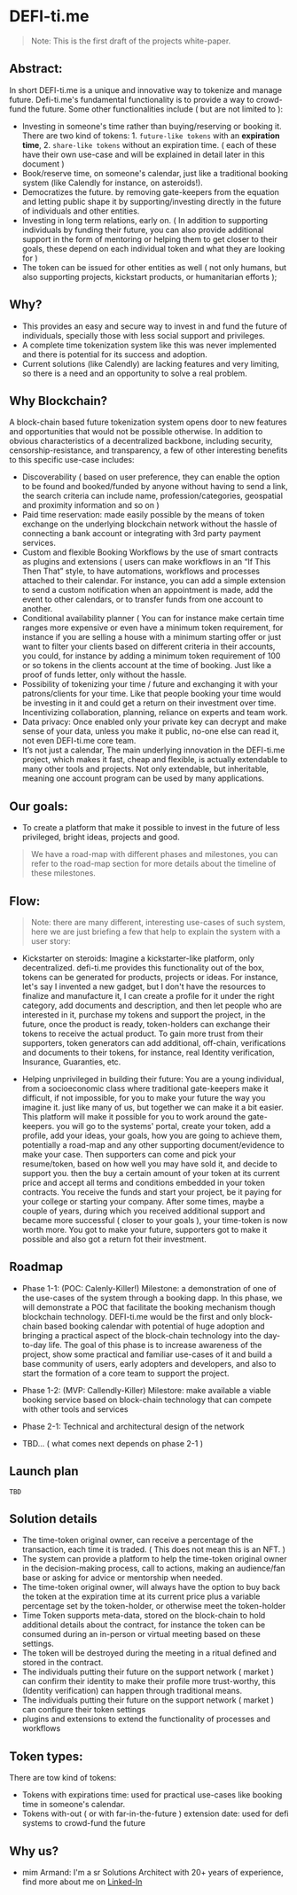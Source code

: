 # DEFI-ti.me

> Note: This is the first draft of the projects white-paper.

## Abstract:
In short DEFI-ti.me is a unique and innovative way to tokenize and manage future.
Defi-ti.me's fundamental functionality is to provide a way to crowd-fund the future. 
Some other functionalities include ( but are not limited to ): 

- Investing in someone's time rather than buying/reserving or booking it. There are two kind of tokens: 1. `future-like tokens` with an **expiration time**, 2. `share-like tokens` without an expiration time. ( each of these have their own use-case and will be explained in detail later in this document )
- Book/reserve time, on someone's calendar, just like a traditional booking system (like Calendly for instance, on asteroids!).
- Democratizes the future. by removing gate-keepers from the equation and letting public shape it by supporting/investing directly in the future of individuals and other entities.
- Investing in long term relations, early on. ( In addition to supporting individuals by funding their future, you can also provide additional support in the form of mentoring or helping them to get closer to their goals, these depend on each individual token and what they are looking for )
- The token can be issued for other entities as well ( not only humans, but also supporting projects, kickstart products, or humanitarian efforts );

## Why?

- This provides an easy and secure way to invest in and fund the future of individuals, specially those with less social support and privileges.
- A complete time tokenization system like this was never implemented and there is potential for its success and adoption.
- Current solutions (like Calendly) are lacking features and very limiting, so there is a need and an opportunity to solve a real problem.

## Why Blockchain?

A block-chain based future tokenization system opens door to new features and opportunities that would not be possible otherwise.
In addition to obvious characteristics of a decentralized backbone, including security, censorship-resistance, and transparency, a few of other interesting benefits to this specific use-case includes:
- Discoverability ( based on user preference, they can enable the option to be found and booked/funded by anyone without having to send a link, the search criteria can include name, profession/categories, geospatial and proximity information and so on )
- Paid time reservation: made easily possible by the means of token exchange on the underlying blockchain network without the hassle of connecting a bank account or integrating with 3rd party payment services.
- Custom and flexible Booking Workflows by the use of smart contracts as plugins and extensions ( users can make workflows in an “If This Then That” style, to have automations, workflows and processes attached to their calendar. For instance, you can add a simple extension to send a custom notification when an appointment is made, add the event to other calendars, or to transfer funds from one account to another.
- Conditional availability planner ( You can for instance make certain time ranges more expensive or even have a minimum token requirement, for instance if you are selling a house with a minimum starting offer or just want to filter your clients based on different criteria in their accounts, you could, for instance by adding a minimum token requirement of 100 or so tokens in the clients account at the time of booking. Just like a proof of funds letter, only without the hassle.
- Possibility of tokenizing your time / future and exchanging it with your patrons/clients for your time. Like that people booking your time would be investing in it and could get a return on their investment over time. Incentivizing collaboration, planning, reliance on experts and team work.
- Data privacy: Once enabled only your private key can decrypt and make sense of your data, unless you make it public, no-one else can read it, not even DEFI-ti.me core team.
- It’s not just a calendar, The main underlying innovation in the DEFI-ti.me project, which makes it fast, cheap and flexible, is actually extendable to many other tools and projects. Not only extendable, but inheritable, meaning one account program can be used by many applications.

## Our goals:

- To create a platform that make it possible to invest in the future of less privileged, bright ideas, projects and good.

>We have a road-map with different phases and milestones, you can refer to the road-map section for more details about the timeline of these milestones.

## Flow:

> Note: there are many different, interesting use-cases of such system, here we are just briefing a few that help to explain the system with a user story:

- Kickstarter on steroids:
  Imagine a kickstarter-like platform, only decentralized. defi-ti.me provides this functionality out of the box, tokens can be generated for products, projects or ideas.
  For instance, let's say I invented a new gadget, but I don't have the resources to finalize and manufacture it, I can create a profile for it under the right category, add documents and description, and then let people who are interested in it, purchase my tokens and support the project, in the future, once the product is ready, token-holders can exchange their tokens to receive the actual product.
  To gain more trust from their supporters, token generators can add additional, off-chain, verifications and documents to their tokens, for instance, real Identity verification, Insurance, Guaranties, etc.

- Helping unprivileged in building their future:
  You are a young individual, from a socioeconomic class where traditional gate-keepers make it difficult, if not impossible, for you to make your future the way you imagine it. just like many of us, but together we can make it a bit easier.
  This platform will make it possible for you to work around the gate-keepers. you will go to the systems' portal, create your token, add a profile, add your ideas, your goals, how you are going to achieve them, potentially a road-map and any other supporting document/evidence to make your case.
  Then supporters can come and pick your resume/token, based on how well you may have sold it, and decide to support you. then the buy a certain amount of your token at its current price and accept all terms and conditions embedded in your token contracts.
  You receive the funds and start your project, be it paying for your college or starting your company.
  After some times, maybe a couple of years, during which you received additional support and became more successful ( closer to your goals ), your time-token is now worth more.
  You got to make your future, supporters got to make it possible and also got a return fot their investment.

## Roadmap

- Phase 1-1: (POC: Calenly-Killer!)
  Milestone: a demonstration of one of the use-cases of the system through a booking dapp.
  In this phase, we will demonstrate a POC that facilitate the booking mechanism though blockchain technology.
  DEFI-ti.me would be the first and only block-chain based booking calendar with potential of huge adoption and bringing a practical aspect of the block-chain technology into the day-to-day life.
  The goal of this phase is to increase awareness of the project, show some practical and familiar use-cases of it and build a base community of users, early adopters and developers, and also to start the formation of a core team to support the project.

- Phase 1-2: (MVP: Callendly-Killer)
  Milestore: make available a viable booking service based on block-chain technology that can compete with other tools and services

- Phase 2-1: Technical and architectural design of the network

- TBD... ( what comes next depends on phase 2-1 )

## Launch plan

`TBD`

## Solution details

- The time-token original owner, can receive a percentage of the transaction, each time it is traded. ( This does not mean this is an NFT. )
- The system can provide a platform to help the time-token original owner in the decision-making process, call to actions, making an audience/fan base or asking for advice or mentorship when needed.
- The time-token original owner, will always have the option to buy back the token at the expiration time at its current price plus a variable percentage set by the token-holder, or otherwise meet the token-holder
- Time Token supports meta-data, stored on the block-chain to hold additional details about the contract, for instance the token can be consumed during an in-person or virtual meeting based on these settings.
- The token will be destroyed during the meeting in a ritual defined and stored in the contract.
- The individuals putting their future on the support network ( market ) can confirm their identity to make their profile more trust-worthy, this (Identity verification) can happen through traditional means.
- The individuals putting their future on the support network ( market ) can configure their token settings
- plugins and extensions to extend the functionality of processes and workflows

## Token types:
There are tow kind of tokens:
- Tokens with expirations time: used for practical use-cases like booking time in someone's calendar.
- Tokens with-out ( or with far-in-the-future ) extension date: used for defi systems to crowd-fund the future

## Why us?

- mim Armand: I'm a sr Solutions Architect with 20+ years of experience, find more about me on [Linked-In](https://www.linkedin.com/in/3dots/)